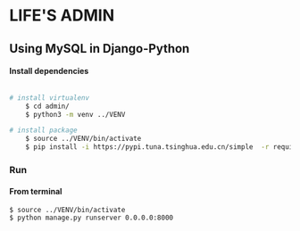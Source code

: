 # LIFE'S ADMIN

## Using MySQL in Django-Python

#### Install dependencies

``` bash

# install virtualenv
	$ cd admin/
	$ python3 -m venv ../VENV

# install package
	$ source ../VENV/bin/activate
    $ pip install -i https://pypi.tuna.tsinghua.edu.cn/simple  -r requirement.txt 

```

### Run

#### From terminal

	$ source ../VENV/bin/activate
	$ python manage.py runserver 0.0.0.0:8000

